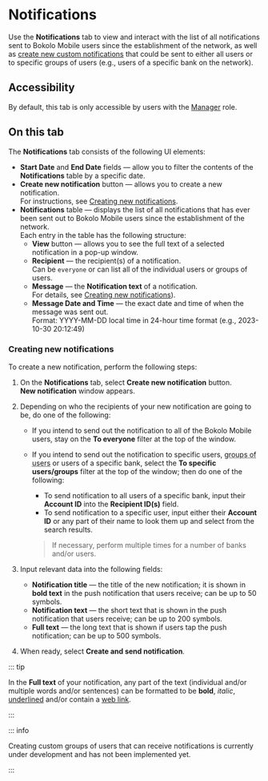 # Notifications

Use the **Notifications** tab to view and interact with the list of all notifications sent to Bokolo Mobile users since the establishment of the network, as well as [create new custom notifications](#creating-new-notifications) that could be sent to either all users or to specific groups of users (e.g., users of a specific bank on the network).

## Accessibility

By default, this tab is only accessible by users with the [Manager](../roles.md#manager) role.

## On this tab

The **Notifications** tab consists of the following UI elements:
- **Start Date** and **End Date** fields — allow you to filter the contents of the **Notifications** table by a specific date.
- **Create new notification** button — allows you to create a new notification.\
  For instructions, see [Creating new notifications](#creating-new-notifications).
- **Notifications** table — displays the list of all notifications that has ever been sent out to Bokolo Mobile users since the establishment of the network.\
  Each entry in the table has the following structure:
  - **View** button — allows you to see the full text of a selected notification in a pop-up window.  
  - **Recipient** — the recipient(s) of a notification.\
  Can be `everyone` or can list all of the individual users or groups of users.
  - **Message** — the **Notification text** of a notification.\
  For details, see [Creating new notifications](#creating-new-notifications)).
  - **Message Date and Time** — the exact date and time of when the message was sent out.\
  Format: YYYY-MM-DD local time in 24-hour time format (e.g., 2023-10-30 20:12:49)

### Creating new notifications

To create a new notification, perform the following steps:
1. On the **Notifications** tab, select **Create new notification** button.\
   **New notification** window appears.
2. Depending on who the recipients of your new notification are going to be, do one of the following:
   - If you intend to send out the notification to all of the Bokolo Mobile users, stay on the **To everyone** filter at the top of the window.
   - If you intend to send out the notification to specific users, <abbr title="See INFO below">groups of users</abbr> or users of a specific bank, select the **To specific users/groups** filter at the top of the window; then do one of the following:
     - To send notification to all users of a specific bank, input their **Account ID** into the **Recipient ID(s)** field.
     - To send notification to a specific user, input either their **Account ID** or any part of their name to look them up and select from the search results.

      > If necessary, perform multiple times for a number of banks and/or users.

3. Input relevant data into the following fields:
   - **Notification title** — the title of the new notification; it is shown in **bold text** in the push notification that users receive; can be up to 50 symbols.
   - **Notification text** — the short text that is shown in the push notification that users receive; can be up to 200 symbols.
   - **Full text** — the long text that is shown if users tap the push notification; can be up to 500 symbols.
4. When ready, select **Create and send notification**.

::: tip

In the **Full text** of your notification, any part of the text (individual and/or multiple words and/or sentences) can be formatted to be **bold**, _italic_, <u>underlined</u> and/or contain a [web link](https://www.cbsi.com.sb/).

:::

::: info

Creating custom groups of users that can receive notifications is currently under development and has not been implemented yet.

:::

